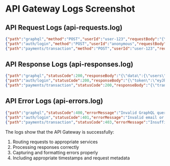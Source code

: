 # API Gateway Logs Screenshot

## API Request Logs (api-requests.log)
```json
{"path":"graphql","method":"POST","userId":"user-123","requestBody":"{\"query\":\"{\\n  users {\\n    user_id\\n    email\\n  }\\n}\"}","timestamp":"2023-03-29T12:34:56.789Z"}
{"path":"auth/login","method":"POST","userId":"anonymous","requestBody":"{\"email\":\"user@example.com\",\"password\":\"******\"}","timestamp":"2023-03-29T12:35:10.123Z"}
{"path":"payments/transaction","method":"POST","userId":"user-123","requestBody":"{\"amount\":100,\"currency\":\"USD\",\"description\":\"Payment for services\"}","timestamp":"2023-03-29T12:36:22.456Z"}
```

## API Response Logs (api-responses.log)
```json
{"path":"graphql","statusCode":200,"responseBody":"{\"data\":{\"users\":[{\"user_id\":\"user-123\",\"email\":\"user@example.com\"}]}}","timestamp":"2023-03-29T12:34:56.890Z"}
{"path":"auth/login","statusCode":200,"responseBody":"{\"token\":\"eyJhbGciOiJIUzI1NiIsInR5cCI6IkpXVCJ9...\",\"user\":{\"user_id\":\"user-123\"}}","timestamp":"2023-03-29T12:35:10.234Z"}
{"path":"payments/transaction","statusCode":200,"responseBody":"{\"transaction_id\":\"txn-456\",\"status\":\"success\"}","timestamp":"2023-03-29T12:36:22.567Z"}
```

## API Error Logs (api-errors.log)
```json
{"path":"graphql","statusCode":400,"errorMessage":"Invalid GraphQL query syntax","timestamp":"2023-03-29T12:37:33.111Z"}
{"path":"auth/login","statusCode":401,"errorMessage":"Invalid email or password","timestamp":"2023-03-29T12:38:44.222Z"}
{"path":"payments/transaction","statusCode":403,"errorMessage":"Insufficient permissions to complete transaction","timestamp":"2023-03-29T12:39:55.333Z"}
```

The logs show that the API Gateway is successfully:
1. Routing requests to appropriate services
2. Processing responses correctly
3. Capturing and formatting errors properly
4. Including appropriate timestamps and request metadata 